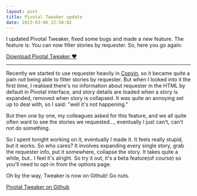 ```yaml
---
layout: post
title: Pivotal Tweaker update
date: 2013-03-06 22:58:02
---
```


I updated Pivotal Tweaker, fixed some bugs and made a new feature. The feature is: You can now filter stories by requester. So, here you go again:

<a href="https://chrome.google.com/webstore/detail/pivotal-tweaker/aodalckpkgijlndlnlhblojedfboaglg" target="_blank" class="big-button green" id="tldr-tweaker-dl">Download Pivotal Tweaker &hearts;</a>

---

Recently we started to use requester heavily in [Copyin](http://copyin.com), so it became quite a pain not being able to filter stories by requester. But when I looked into it the first time, I realised there's no information about requester in the HTML by default in Pivotal interface, and story details are loaded when a story is expanded, removed when story is collapsed. It was quite an annoying set up to deal with, so I said: "well it's not happening."

But then one by one, my colleagues asked for this feature, and we all quite often want to see the stories we requested..., eventually I just can't, can't not do something.

So I spent tonight working on it, eventually I made it. It feels really stupid, but it works. So who cares? It involves expanding every single story, grab the requester info, put it somewhere, collapse the story. It takes quite a while, but.. I feel it's alright. So try it out, it's a beta feature(of course) so you'll need to opt-in from the options page.

Oh by the way, Tweaker is now on Github! Go nuts.

<a href="https://github.com/copyin/pivotal-tweaker" target="_blank" class="big-button red" id="tweaker-gh">Pivotal Tweaker on Github</a>
